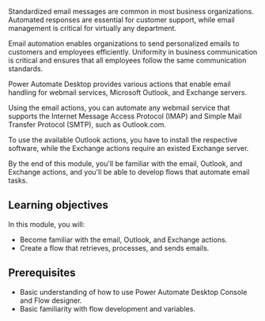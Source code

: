 Standardized email messages are common in most business organizations. Automated responses are essential for customer support, while email management is critical for virtually any department.

Email automation enables organizations to send personalized emails to customers and employees efficiently. Uniformity in business communication is critical and ensures that all employees follow the same communication standards.

Power Automate Desktop provides various actions that enable email handling for webmail services, Microsoft Outlook, and Exchange servers.

Using the email actions, you can automate any webmail service that supports the Internet Message Access Protocol (IMAP) and Simple Mail Transfer Protocol (SMTP), such as Outlook.com.

To use the available Outlook actions, you have to install the respective software, while the Exchange actions require an existed Exchange server.

By the end of this module, you'll be familiar with the email, Outlook, and Exchange actions, and you'll be able to develop flows that automate email tasks.

## Learning objectives

In this module, you will:

- Become familiar with the email, Outlook, and Exchange actions.
- Create a flow that retrieves, processes, and sends emails.

## Prerequisites

- Basic understanding of how to use Power Automate Desktop Console and Flow designer.
- Basic familiarity with flow development and variables.
